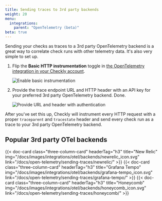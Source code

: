 ```yaml
---
title: Sending traces to 3rd party backends
weight: 20
menu:
  integrations:
    parent: "OpenTelemetry (beta)"
beta: true
---
```


Sending your checks as traces to a 3rd party OpenTelemetry backend is a great way to correlate check runs with other
telemetry data. It's also very simple to set up.
<!--more-->

1. Flip the **Basic HTTP instrumentation** toggle in [the OpenTelemetry integration in your Checkly account](https://app.checklyhq.com/settings/account/open-telemetry).

   ![Enable basic instrumentation](/docs/images/integrations/otel/otel_basic_instrumentation.png)

   
2. Provide the trace endpoint URL and HTTP header with an API key for your preferred 3rd party OpenTelemetry
   backend. Done.

   ![Provide URL and header with authentication](/docs/images/integrations/otel/otel_send_traces.png)

After you've set this up, Checkly will instrument every HTTP request with a proper `traceparent` and `tracestate` header
and send every check run as a trace to your 3rd party OpenTelemetry backend.

## Popular 3rd party OTel backends

<div class="cards-list">
{{< doc-card
	class="three-column-card"
	headerTag="h3"
	title="New Relic"
	img="/docs/images/integrations/otel/backends/newrelic_icon.svg"
	link="/docs/open-telemetry/sending-traces/newrelic/"
>}}
{{< doc-card
	class="three-column-card"
	headerTag="h3"
	title="Grafana Tempo"
	img="/docs/images/integrations/otel/backends/grafana-tempo_icon.svg"
	link="/docs/open-telemetry/sending-traces/grafana-tempo/"
>}}
{{< doc-card
	class="three-column-card"
	headerTag="h3"
	title="Honeycomb"
	img="/docs/images/integrations/otel/backends/honeycomb_icon.svg"
	link="/docs/open-telemetry/sending-traces/honeycomb/"
>}}
</div>
